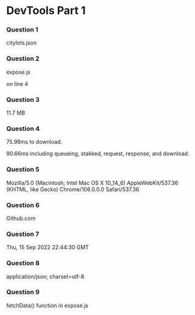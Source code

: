 # DevTools Part 1

### Question 1

citylots.json

### Question 2

expose.js

on line 4

### Question 3

11.7 MB 

### Question 4

75.98ms to download.

90.66ms including queueing, stakked, request, response, and download.

### Question 5

Mozilla/5.0 (Macintosh; Intel Mac OS X 10_14_6) AppleWebKit/537.36 (KHTML, like Gecko) Chrome/106.0.0.0 Safari/537.36

### Question 6

Github.com 

### Question 7

Thu, 15 Sep 2022 22:44:30 GMT

### Question 8

application/json; charset=utf-8

### Question 9

fetchData() function in expose.js

